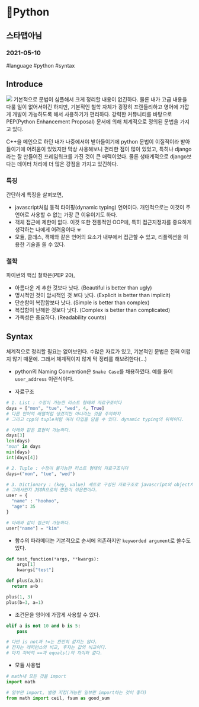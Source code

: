 # 🤖Python
## 스타맵아님
### 2021-05-10
#language #python #syntax
## Introduce
![](%F0%9F%A4%96Python/python-logo-master-v3-TM.png.webp)
기본적으로 문법이 심플해서 크게 정리할 내용이 없긴하다. 물론 내가 고급 내용을 다룰 일이 없어서이긴 하지만, 기본적인 철학 자체가 굉장히 프렌들리하고 영어에 가깝게 개발이 가능하도록 해서 사용하기가 편리하다. 강력한 커뮤니티를 바탕으로 PEP(Python Enhancement Proposal) 문서에 의해 체계적으로 정의된 문법을 가지고 있다.

C++을 메인으로 하던 내가 나중에서야 받아들이기에 python 문법이 이질적이라 받아들이기에 어려움이 있었지만 막상 사용해보니 편리한 점이 많이 있었고, 특히나 django라는 잘 만들어진 프레임워크를 가진 것이 큰 매력이었다. 물론 생태계적으로 django보다는 데이터 처리에 더 많은 강점을 가지고 있긴하다.

### 특징
간단하게 특징을 살펴보면,
- javascript처럼 동적 타이핑(dynamic typing) 언어이다. 개인적으로는 이것이 주 언어로 사용할 수 없는 가장 큰 이유이기도 하다.
- 객체 접근에 제한이 없다. 이것 또한 전통적인 OOP에, 특히 접근지정자를 중요하게 생각하는 나에게 어려움이다 ㅠ
- 모듈, 클래스, 객체와 같은 언어의 요소가 내부에서 접근할 수 있고, 리플렉션을 이용한 기술을 쓸 수 있다.

### 철학
파이썬의 핵심 철학은(PEP 20),
* 아름다운 게 추한 것보다 낫다. (Beautiful is better than ugly)
* 명시적인 것이 암시적인 것 보다 낫다. (Explicit is better than implicit)
* 단순함이 복잡함보다 낫다. (Simple is better than complex)
* 복잡함이 난해한 것보다 낫다. (Complex is better than complicated)
* 가독성은 중요하다. (Readability counts)


## Syntax
체계적으로 정리할 필요는 없어보인다. 수많은 자료가 있고, 기본적인 문법은 전혀 어렵지 않기 때문에. 그래서 체계적이지 않게 막 정리를 해보려한다(…)

- python의 Naming Convention은 `Snake Case`를 채용하였다. 예를 들어 `user_address` 이런식이다.

- 자료구조

```python
# 1. List : 수정이 가능한 리스트 형태의 자료구조이다
days = ["mon", "tue", "wed", 4, True]
# 다른 언어의 배열처럼 생겼지만 아니라는 것을 주의하자
# 그리고 cpp의 tuple처럼 여러 타입을 담을 수 있다. dynamic typing의 위력이다.

# 아래와 같은 표현이 가능하다.
days[3]
len(days)
"mon" in days
min(days)
int(days[4])

# 2. Tuple : 수정이 불가능한 리스트 형태의 자료구조이다
days=("mon", "tue", "wed")

# 3. Dictionary : (key, value) 세트로 구성된 자료구조로 javascript의 object처럼 생겼다.
# 그래서인지 JSON으로의 변환이 쉬운편이다.
user = {
  "name" : "hoohoo",
  "age": 35
}

# 아래와 같이 접근이 가능하다.
user["name"] = "kim"
```


- 함수의 파라메터는 기본적으로 순서에 의존하지만 `keyworded argument`로 쓸수도 있다.

```python
def test_function(*args, **kwargs):
	args[1]
	kwargs["test"]

def plus(a,b):
  return a+b

plus(1, 3)
plus(b=3, a=1)
```

- 조건문을 영어에 가깝게 사용할 수 있다.

```python
elif a is not 10 and b is 5:
    pass

# 다만 is not과 !=는 완전히 같지는 않다.
# 전자는 레퍼런스의 비교, 후자는 값의 비교이다.
# 마치 자바의 ==과 equals()의 차이와 같다.
```

- 모듈 사용법

```python
# math내 모든 것을 import
import math

# 일부만 import, 별명 지정(가능한 일부만 import하는 것이 좋다)
from math import ceil, fsum as good_sum
```
